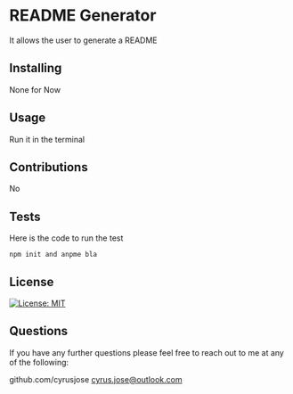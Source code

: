  # README Generator
  It allows the user to generate a README
 ## Installing
 None for Now
 ## Usage
 Run it in the terminal
 ## Contributions
 No
 ## Tests
 Here is the code to run the test
 ```
 npm init and anpme bla

 ```
 ## License
 [![License: MIT](https://img.shields.io/badge/License-MIT-yellow.svg)](https://opensource.org/licenses/MIT)
 ## Questions
 If you have any further questions please feel free to reach out to me at any of the following: 

 github.com/cyrusjose
 cyrus.jose@outlook.com
